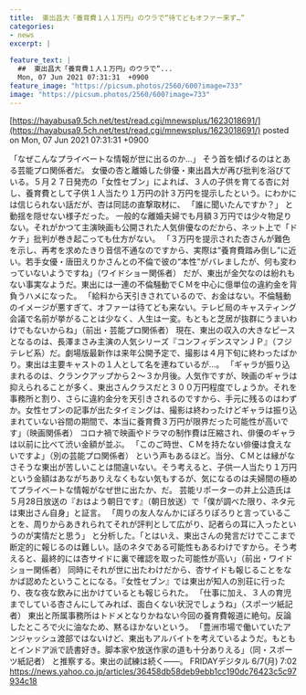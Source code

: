 ```yaml
---
title:  東出昌大「養育費１人１万円」のウラで“待てどもオファー来ず…”  
categories:
- news
excerpt: |
  
feature_text: |
  ##  東出昌大「養育費１人１万円」のウラで“...
  Mon, 07 Jun 2021 07:31:31  +0900
feature_image: "https://picsum.photos/2560/600?image=733"
image: "https://picsum.photos/2560/600?image=733"
---
```


[https://hayabusa9.5ch.net/test/read.cgi/mnewsplus/1623018691/](https://hayabusa9.5ch.net/test/read.cgi/mnewsplus/1623018691/)
posted on Mon, 07 Jun 2021 07:31:31  +0900

<!--more-->

「なぜこんなプライベートな情報が世に出るのか…」 そう首を傾げるのはとある芸能プロ関係者だ。 女優の杏と離婚した俳優・東出昌大が再び批判を浴びている。５月２７日発売の「女性セブン」によれば、３人の子供を育てる杏に対し、養育費として子供１人当たり１万円の計３万円を提示したという。にわかには信じられない話だが、杏は同誌の直撃取材に、 「誰に聞いたんですか？」 と動揺を隠せない様子だった。 一般的な離婚夫婦でも月額３万円では少々物足りない。それがかつて主演映画も公開された人気俳優なのだから、ネット上で「ドケチ」批判が巻き起こっても仕方がない。 「３万円を提示された杏さんが難色を示し、再考を求めたきり音信不通なのですから、実際は“養育費踏み倒し”に近い。若手女優・唐田えりかさんとの不倫で彼の“本性”がバレましたが、何も変わっていないようですね」（ワイドショー関係者） だが、東出が金欠なのは紛れもない事実なようだ。東出には一連の不倫騒動でＣＭを中心に億単位の違約金を背負うハメになった。 「給料から天引きされているので、お金はない。不倫騒動のイメージが悪すぎて、オファーは待てども来ない。テレビ局のキャスティング会議で名前が挙がることは少なく、人生は一変。もともと芝居が抜群にうまいわけでもないからね」（前出・芸能プロ関係者） 現在、東出の収入の大きなピースとなるのは、長澤まさみ主演の人気シリーズ『コンフィデンスマンＪＰ』（フジテレビ系）だ。劇場版最新作は来年公開予定で、撮影は４月下旬に終わったばかり。東出は主要キャストの１人として名を連ねているが…。 「ギャラが振り込まれるのは、クランクアップから２〜３か月後。人気作ですが、映画のギャラは抑えられることが多く、東出さんクラスだと３００万円程度でしょうか。それを事務所と割り、さらに違約金分を天引きされるのですから、手元に残るのはわずか。女性セブンの記事が出たタイミングは、撮影は終わったけどギャラは振り込まれていない谷間の期間で、本当に養育費３万円が限界だった可能性が高いです」（映画関係者） コロナ禍で映画やドラマの制作費は圧縮され、俳優のギャラは以前に比べて渋い金額が並ぶ。 「このご時世、ＣＭを持たない俳優は食えないですよ」（別の芸能プロ関係者） という声もあるほど。当分、ＣＭとは縁がなさそうな東出が苦しいことは間違いない。そう考えると、子供一人当たり１万円という金額はあながちありえなくもない気もするが、気になるのは夫婦間の極めてプライベートな情報がなぜ世に出たか、だ。 芸能リポーターの井上公造氏は５月28日放送の『おはよう朝日です』（朝日放送）で「僕が調べた限り、ネタ元は東出さん自身」と証言。 「周りの友人なんかにぽろりぽろりと言っていることを、周りからあきれられてそれが評判として広がり、記者らの耳に入ったというのが実情だと思う」 と分析した。「とはいえ、東出さんの発言だけでここまで断定的に報じるのは難しい。話のネタである可能性もあるわけですから。そう考えると、最終的には杏サイドに裏で確認を取った可能性が高い」（前出・ワイドショー関係者） 同時にそれが世に出たわけだから、杏サイドも報じることをなかば認めたということになる。『女性セブン』では東出が知人の別荘に行ったり、夜な夜な飲みに出かけているとも報じられた。 「仕事に加え、３人の育児までしている杏さんにしてみれば、面白くない状況でしょうね」（スポーツ紙記者） 東出と所属事務所はトドメとなりかねない今回の養育費報道に絶句。反論したところで火に油なため、黙るほかないという。 「豊洲市場で働いていたアンジャッシュ渡部ではないけど、東出もアルバイトを考えているようだ。もともとインドア派で読書好き。脚本家や放送作家の道も十分ありえる」（同・スポーツ紙記者） と推察する。東出の試練は続く——。 FRIDAYデジタル 6/7(月) 7:02 https://news.yahoo.co.jp/articles/36458db58deb9ebb1cc190dc76423c5c97934c18

